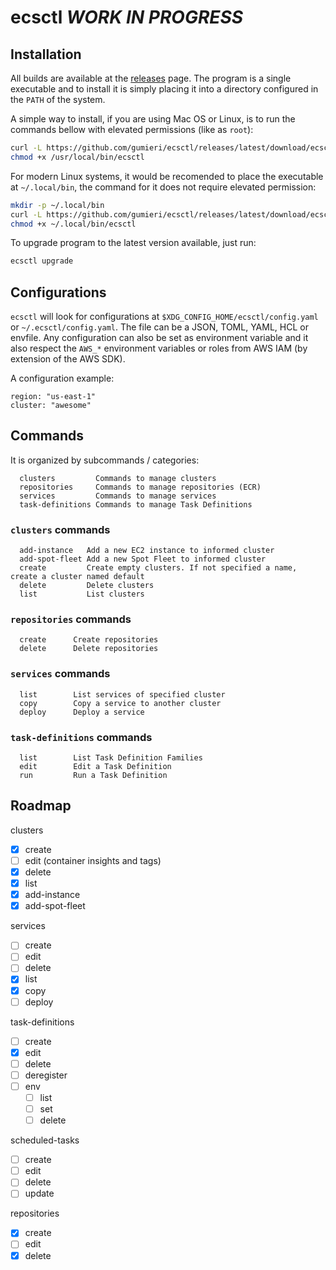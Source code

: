 # ecsctl *WORK IN PROGRESS*

## Installation

All builds are available at the [releases](https://github.com/gumieri/ecsctl/releases) page. The program is a single executable and to install it is simply placing it into a directory configured in the `PATH` of the system.

A simple way to install, if you are using Mac OS or Linux, is to run the commands bellow with elevated permissions (like as `root`):
```bash
curl -L https://github.com/gumieri/ecsctl/releases/latest/download/ecsctl-`uname -s`-`uname -m` -o /usr/local/bin/ecsctl
chmod +x /usr/local/bin/ecsctl
```

For modern Linux systems, it would be recomended to place the executable at `~/.local/bin`, the command for it does not require elevated permission:
```bash
mkdir -p ~/.local/bin
curl -L https://github.com/gumieri/ecsctl/releases/latest/download/ecsctl-`uname -s`-`uname -m` -o ~/.local/bin/ecsctl
chmod +x ~/.local/bin/ecsctl
```

To upgrade program to the latest version available, just run:
```bash
ecsctl upgrade
```

## Configurations
`ecsctl` will look for configurations at `$XDG_CONFIG_HOME/ecsctl/config.yaml` or `~/.ecsctl/config.yaml`.
The file can be a JSON, TOML, YAML, HCL or envfile. Any configuration can also be set as environment variable and it also respect the `AWS_*` environment variables or roles from AWS IAM (by extension of the AWS SDK).

A configuration example:
```
region: "us-east-1"
cluster: "awesome"
```

## Commands

It is organized by subcommands / categories:
```
  clusters         Commands to manage clusters
  repositories     Commands to manage repositories (ECR)
  services         Commands to manage services
  task-definitions Commands to manage Task Definitions
```

### `clusters` commands
```
  add-instance   Add a new EC2 instance to informed cluster
  add-spot-fleet Add a new Spot Fleet to informed cluster
  create         Create empty clusters. If not specified a name, create a cluster named default
  delete         Delete clusters
  list           List clusters
```

### `repositories` commands
```
  create      Create repositories
  delete      Delete repositories
```

### `services` commands
```
  list        List services of specified cluster
  copy        Copy a service to another cluster
  deploy      Deploy a service
```

### `task-definitions` commands
```
  list        List Task Definition Families
  edit        Edit a Task Definition
  run         Run a Task Definition
```

## Roadmap

clusters
  - [x] create
  - [ ] edit (container insights and tags)
  - [x] delete
  - [x] list
  - [x] add-instance
  - [x] add-spot-fleet

services
  - [ ] create
  - [ ] edit
  - [ ] delete
  - [x] list
  - [x] copy
  - [ ] deploy

task-definitions
  - [ ] create
  - [x] edit
  - [ ] delete
  - [ ] deregister
  - [ ] env
    - [ ] list
    - [ ] set
    - [ ] delete

scheduled-tasks
  - [ ] create
  - [ ] edit
  - [ ] delete
  - [ ] update

repositories
  - [x] create
  - [ ] edit
  - [x] delete
